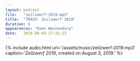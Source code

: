 ```yaml
---
layout: podcast
file:   "zeilzwerf-2019.mp3"
title:  "TRACK: Zeilzwerf 2019"
duration: 6
appearences: "Koen Westendorp"
date:   2019-08-03 17:32:23
---
```


{% include audio.html url='/assets/music/zeilzwerf-2019.mp3' caption='<i>Zeilzwerf 2019</i>, created on August 3, 2019.' %}